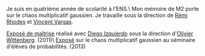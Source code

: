Je suis en quatrième année de scolarité à l'ENS.\\
Mon mémoire de M2 porte sur le chaos multiplicatif gaussien. Je travaille sous la direction de [Rémi Rhodes](https://www.ceremade.dauphine.fr/~rhodes/) et [Vincent Vargas](https://www.ceremade.dauphine.fr/~vargas/).

[Exposé de maîtrise](docs/travaux/expos.pdf) réalisé avec [Diego Izquierdo](http://www.eleves.ens.fr/home/izquierd/) sous la direction d'[Olivier Wittenberg](http://www.math.ens.fr/~wittenberg/). (2011)\\
[Exposé](http://www.ens.fr/spip.php?article1719) sur le chaos multiplicatif gaussien au séminaire d'élèves de probabilités. (2013)